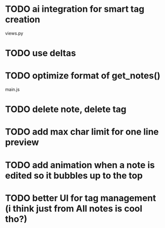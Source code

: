 # TODO ai integration for smart tag creation

views.py
# TODO use deltas
# TODO optimize format of get_notes()

main.js
# TODO delete note, delete tag

# TODO add max char limit for one line preview
# TODO add animation when a note is edited so it bubbles up to the top
# TODO better UI for tag management (i think just from All notes is cool tho?)
